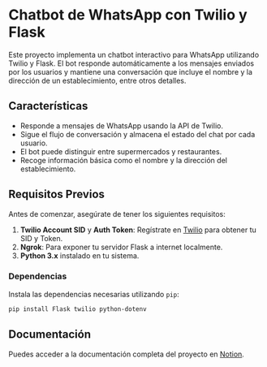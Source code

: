 # Chatbot de WhatsApp con Twilio y Flask

Este proyecto implementa un chatbot interactivo para WhatsApp utilizando Twilio y Flask. El bot responde automáticamente a los mensajes enviados por los usuarios y mantiene una conversación que incluye el nombre y la dirección de un establecimiento, entre otros detalles.

## Características
- Responde a mensajes de WhatsApp usando la API de Twilio.
- Sigue el flujo de conversación y almacena el estado del chat por cada usuario.
- El bot puede distinguir entre supermercados y restaurantes.
- Recoge información básica como el nombre y la dirección del establecimiento.

## Requisitos Previos

Antes de comenzar, asegúrate de tener los siguientes requisitos:

1. **Twilio Account SID** y **Auth Token**: Regístrate en [Twilio](https://www.twilio.com/try-twilio) para obtener tu SID y Token.
2. **Ngrok**: Para exponer tu servidor Flask a internet localmente.
3. **Python 3.x** instalado en tu sistema.

### Dependencias

Instala las dependencias necesarias utilizando `pip`:

```bash
pip install Flask twilio python-dotenv
```
## Documentación

Puedes acceder a la documentación completa del proyecto en [Notion]([https://notion.so/tu_enlace_publico](https://www.notion.so/Documentaci-n-chatbot-de-wsp-con-twilio-y-flask-115406dbdf6080bc8509f116f31c0879)).
